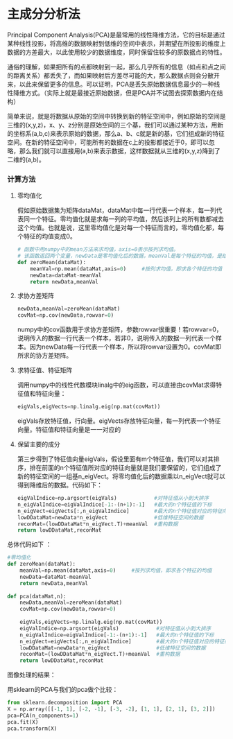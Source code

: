 # 主成分分析法

Principal Component Analysis(PCA)是最常用的线性降维方法，它的目标是通过某种线性投影，将高维的数据映射到低维的空间中表示，并期望在所投影的维度上数据的方差最大，以此使用较少的数据维度，同时保留住较多的原数据点的特性。

通俗的理解，如果把所有的点都映射到一起，那么几乎所有的信息（如点和点之间的距离关系）都丢失了，而如果映射后方差尽可能的大，那么数据点则会分散开来，以此来保留更多的信息。可以证明，PCA是丢失原始数据信息最少的一种线性降维方式。（实际上就是最接近原始数据，但是PCA并不试图去探索数据内在结构）

简单来说，就是将数据从原始的空间中转换到新的特征空间中，例如原始的空间是三维的(x,y,z)，x、y、z分别是原始空间的三个基，我们可以通过某种方法，用新的坐标系(a,b,c)来表示原始的数据，那么a、b、c就是新的基，它们组成新的特征空间。在新的特征空间中，可能所有的数据在c上的投影都接近于0，即可以忽略，那么我们就可以直接用(a,b)来表示数据，这样数据就从三维的(x,y,z)降到了二维的(a,b)。

### 计算方法

1. 零均值化

   假如原始数据集为矩阵dataMat，dataMat中每一行代表一个样本，每一列代表同一个特征。零均值化就是求每一列的平均值，然后该列上的所有数都减去这个均值。也就是说，这里零均值化是对每一个特征而言的，零均值化都，每个特征的均值变成0。

   ```python
   # 函数中用numpy中的mean方法来求均值，axis=0表示按列求均值。
   # 该函数返回两个变量，newData是零均值化后的数据，meanVal是每个特征的均值，是给后面重构数据用的。
   def zeroMean(dataMat):        
       meanVal=np.mean(dataMat,axis=0)     #按列求均值，即求各个特征的均值  
       newData=dataMat-meanVal  
       return newData,meanVal  
   ```

2. 求协方差矩阵

   ```python
   newData,meanVal=zeroMean(dataMat)  
   covMat=np.cov(newData,rowvar=0)  
   ```

   numpy中的cov函数用于求协方差矩阵，参数rowvar很重要！若rowvar=0，说明传入的数据一行代表一个样本，若非0，说明传入的数据一列代表一个样本。因为newData每一行代表一个样本，所以将rowvar设置为0。covMat即所求的协方差矩阵。

3. 求特征值、特征矩阵

   调用numpy中的线性代数模块linalg中的eig函数，可以直接由covMat求得特征值和特征向量：

   ```python
   eigVals,eigVects=np.linalg.eig(np.mat(covMat))  
   ```

   eigVals存放特征值，行向量。eigVects存放特征向量，每一列代表一个特征向量。特征值和特征向量是一一对应的

4. 保留主要的成分

   第三步得到了特征值向量eigVals，假设里面有m个特征值，我们可以对其排序，排在前面的n个特征值所对应的特征向量就是我们要保留的，它们组成了新的特征空间的一组基n_eigVect。将零均值化后的数据乘以n_eigVect就可以得到降维后的数据。代码如下：

   ```python
   eigValIndice=np.argsort(eigVals)            #对特征值从小到大排序  
   n_eigValIndice=eigValIndice[-1:-(n+1):-1]   #最大的n个特征值的下标  
   n_eigVect=eigVects[:,n_eigValIndice]        #最大的n个特征值对应的特征向量  
   lowDDataMat=newData*n_eigVect               #低维特征空间的数据  
   reconMat=(lowDDataMat*n_eigVect.T)+meanVal  #重构数据  
   return lowDDataMat,reconMat  
   ```

总体代码如下 ：

```python
#零均值化  
def zeroMean(dataMat):        
    meanVal=np.mean(dataMat,axis=0)     #按列求均值，即求各个特征的均值  
    newData=dataMat-meanVal  
    return newData,meanVal  
  
def pca(dataMat,n):  
    newData,meanVal=zeroMean(dataMat)  
    covMat=np.cov(newData,rowvar=0)    
      
    eigVals,eigVects=np.linalg.eig(np.mat(covMat))
    eigValIndice=np.argsort(eigVals)            #对特征值从小到大排序  
    n_eigValIndice=eigValIndice[-1:-(n+1):-1]   #最大的n个特征值的下标  
    n_eigVect=eigVects[:,n_eigValIndice]        #最大的n个特征值对应的特征向量  
    lowDDataMat=newData*n_eigVect               #低维特征空间的数据  
    reconMat=(lowDDataMat*n_eigVect.T)+meanVal  #重构数据  
    return lowDDataMat,reconMat  
```

图像处理的结果：



用sklearn的PCA与我们的pca做个比较：

```python
from sklearn.decomposition import PCA
X = np.array([[-1, 1], [-2, -1], [-3, -2], [1, 1], [2, 1], [3, 2]])
pca=PCA(n_components=1)
pca.fit(X)
pca.transform(X)
```